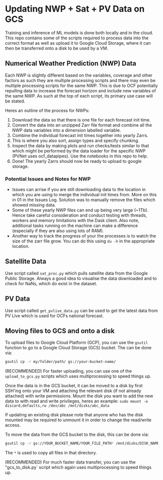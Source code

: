 # Updating NWP + Sat + PV Data on GCS

Training and inference of ML models is done both locally and in the cloud. This repo contains some of the scripts required to process data into the correct format as well as upload it to Google Cloud Storage, where it can then be transferred onto a disk to be used by a VM.

## Numerical Weather Prediction (NWP) Data

Each NWP is slightly different based on the variables, coverage and other factors as such they are multiple processing scripts and there may even be multiple processing scripts for the same NWP. This is due to OCF potentially repulling data to increase the forecast horizon and include new variables of the same NWP. As such at the top of each script, its primary use case will be stated.

Heres an outline of the process for NWPs:

1. Download the data so that there is one file for each forecast init time.
2. Convert the data into an unzipped Zarr file format and combine all the NWP data variables into a dimension labelled variable.
3. Combine the individual forecast init times together into yearly Zarrs.
4. This is where you also sort, assign types and specify chunking.
5. Inspect the data by making plots and run checks/tests similar to that which might be performed by the data loader for the specific NWP (PVNet uses ocf_datapipes). Use the notebooks in this repo to help.
6. Done! The yearly Zarrs should now be ready to upload to google storage.

### Potential Issues and Notes for NWP

- Issues can arrise if you are still downloading data to the location in which you are using to merge the individual init times from. More on this in 01 in the Issues Log. Solution was to manually remove the files which showed missing data.
- Some of these yearly NWP files can end up being very large (~1Tb). Hence take careful consideration and conduct testing with threads, workers and memory limitations with the Dask client. Also note, additional tasks running on the machine can make a difference (especially if they are also using lots of RAM).
- Another way to track the progress of your the processes is to watch the size of the zarr file grow. You can do this using `du -h` in the appropriate location.

## Satellite Data

Use script called `sat_proc.py` which pulls satellite data from the Google Public Storage. Always a good idea to visualise the data downloaded and to check for NaNs, which do exist in the dataset.

## PV Data

Use script called `get_pvlive_data.py` can be used to get the latest data from PV Live which is used for OCFs national forecast.

## Moving files to GCS and onto a disk

To upload files to Google Cloud Platform (GCP), you can use the `gsutil` function to go to a Google Cloud Storage (GCS) bucket. The can be done via:

```bash
gsutil cp -r my/folder/path/ gs://your-bucket-name/
```

(RECOMMENDED) For faster uploading, you can use one of the `upload_to_gcs.py` scripts which uses multiprocessing to speed things up.

Once the data is in the GCS bucket, it can be moved to a disk by first SSH'ing onto your VM and attaching the relevant disk (if not already attached) with write permissions. Mount the disk you want to add the new data to with read and write privileges, heres an example:
`sudo mount -o discard,defaults,rw /dev/abc /mnt/disks/abc_data`

If updating an existing disk please note that anyone who has the disk mounted may be required to unmount it in order to change the read/write access.

To move the data from the GCS bucket to the disk, this can be done via:

```bash
gsutil cp -r gs://YOUR_BUCKET_NAME/YOUR_FILE_PATH* /mnt/disks/DISK_NAME/folder
```

The `*` is used to copy all files in that directory.

(RECOMMENDED) For much faster data transfer, you can use the "gcs_to_disk.py` script which again uses multiprocessing to speed things up.
